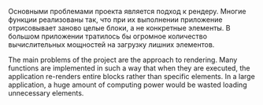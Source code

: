 Основными проблемами проекта является подход к рендеру. Многие функции реализованы так, что при их выполнении приложение отрисовывает заново целые блоки, а не конкретные элементы. В большом приложении тратилось бы огромное количество вычислительных мощностей на загрузку лишних элементов.

The main problems of the project are the approach to rendering. Many functions are implemented in such a way that when they are executed, the application re-renders entire blocks rather than specific elements. In a large application, a huge amount of computing power would be wasted loading unnecessary elements.